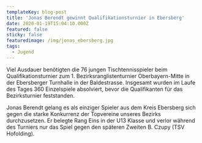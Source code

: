 ```yaml
---
templateKey: blog-post
title: 'Jonas Berendt gewinnt Qualifikationsturnier in Ebersberg'
date: 2020-01-19T15:04:10.000Z
featured: false
sticky: false
featuredimage: /img/jonas_ebersberg.jpg
tags:
  - Jugend
---
```

Viel Ausdauer benötigten die 76 jungen Tischtennisspieler beim Qualifikationsturnier zum 1. Bezirksranglistenturnier Oberbayern-Mitte in der Ebersberger Turnhalle in der Baldestrasse. Insgesamt wurden im Laufe des Tages 360 Einzelspiele absolviert, bevor die Qualifikanten für das Bezirksturnier feststanden. 

Jonas Berendt gelang es als einziger Spieler aus dem Kreis Ebersberg sich gegen die starke Konkurrenz der Topvereine unseres Bezirks durchzusetzen. Er belegte Rang Eins in der U13 Klasse und verlor während des Turniers nur das Spiel gegen den späteren Zweiten B. Czupy (TSV Hofolding).

